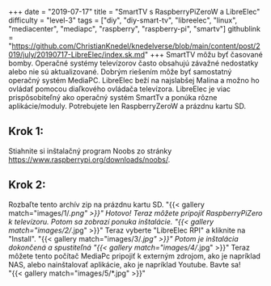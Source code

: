 +++
date = "2019-07-17"
title = "SmartTV s RaspberryPiZeroW a LibreElec"
difficulty = "level-3"
tags = ["diy", "diy-smart-tv", "libreelec", "linux", "mediacenter", "mediapc", "raspberry", "raspberry-pi", "smartv"]
githublink = "https://github.com/ChristianKnedel/knedelverse/blob/main/content/post/2019/july/20190717-LibreElec/index.sk.md"
+++
SmartTV môžu byť časované bomby. Operačné systémy televízorov často obsahujú závažné nedostatky alebo nie sú aktualizované. Dobrým riešením môže byť samostatný operačný systém MediaPC. LibreElec beží na najslabšej Malina a možno ho ovládať pomocou diaľkového ovládača televízora. LibreElec je viac prispôsobiteľný ako operačný systém SmartTv a ponúka rôzne aplikácie/moduly. Potrebujete len RaspberryZeroW a prázdnu kartu SD.
## Krok 1:
Stiahnite si inštalačný program Noobs zo stránky https://www.raspberrypi.org/downloads/noobs/.
## Krok 2:
Rozbaľte tento archív zip na prázdnu kartu SD.
"{{< gallery match="images/1/*.png" >}}"
Hotovo! Teraz môžete pripojiť RaspberryPiZero k televízoru. Potom sa zobrazí ponuka inštalácie.
"{{< gallery match="images/2/*.jpg" >}}"
Teraz vyberte "LibreElec RPI" a kliknite na "Install".
"{{< gallery match="images/3/*.jpg" >}}"
Potom je inštalácia dokončená a spustiteľná
"{{< gallery match="images/4/*.jpg" >}}"
Teraz môžete tento počítač MediaPc pripojiť k externým zdrojom, ako je napríklad NAS, alebo nainštalovať aplikácie, ako je napríklad Youtube. Bavte sa!   
"{{< gallery match="images/5/*.jpg" >}}"
